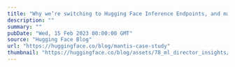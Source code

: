 ```yaml
---
title: "Why we’re switching to Hugging Face Inference Endpoints, and maybe you should too"
description: ""
summary: ""
pubDate: "Wed, 15 Feb 2023 00:00:00 GMT"
source: "Hugging Face Blog"
url: "https://huggingface.co/blog/mantis-case-study"
thumbnail: "https://huggingface.co/blog/assets/78_ml_director_insights/mantis1.png"
---
```


